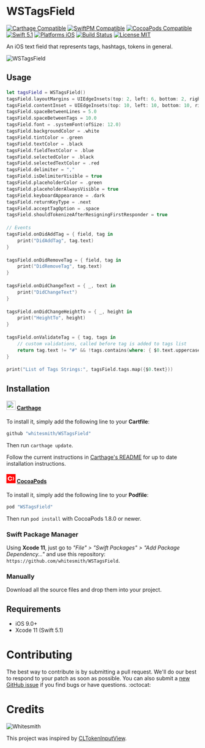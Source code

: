# WSTagsField

[![Carthage Compatible](https://img.shields.io/badge/Carthage-compatible-4BC51D.svg)](https://github.com/Carthage/Carthage)
[![SwiftPM Compatible](https://img.shields.io/badge/SwiftPM-Compatible-brightgreen.svg)](https://swift.org/package-manager/)
[![CocoaPods Compatible](https://img.shields.io/cocoapods/v/WSTagsField.svg)](https://cocoapods.org/pods/WSTagsField)
[![Swift 5.1](https://img.shields.io/badge/Swift-5.1-orange.svg?style=flat)](https://developer.apple.com/swift/)
[![Platforms iOS](https://img.shields.io/badge/Platforms-iOS-lightgray.svg?style=flat)](http://www.apple.com/ios/)
[![Build Status](https://app.bitrise.io/app/059bc89743c769dc/status.svg?token=Wu0zdJtTsCQlVFSG1XuGIw&branch=master)]()
[![License MIT](https://img.shields.io/badge/License-MIT-lightgrey.svg?style=flat)](https://opensource.org/licenses/MIT)

An iOS text field that represents tags, hashtags, tokens in general.

![WSTagsField](http://i.giphy.com/3o72F8JCGkjrF4Lwvm.gif)

## Usage

``` swift
let tagsField = WSTagsField()
tagsField.layoutMargins = UIEdgeInsets(top: 2, left: 6, bottom: 2, right: 6)
tagsField.contentInset = UIEdgeInsets(top: 10, left: 10, bottom: 10, right: 10)
tagsField.spaceBetweenLines = 5.0
tagsField.spaceBetweenTags = 10.0
tagsField.font = .systemFont(ofSize: 12.0)
tagsField.backgroundColor = .white
tagsField.tintColor = .green
tagsField.textColor = .black
tagsField.fieldTextColor = .blue
tagsField.selectedColor = .black
tagsField.selectedTextColor = .red
tagsField.delimiter = ","
tagsField.isDelimiterVisible = true
tagsField.placeholderColor = .green
tagsField.placeholderAlwaysVisible = true
tagsField.keyboardAppearance = .dark
tagsField.returnKeyType = .next
tagsField.acceptTagOption = .space
tagsField.shouldTokenizeAfterResigningFirstResponder = true

// Events
tagsField.onDidAddTag = { field, tag in
    print("DidAddTag", tag.text)
}

tagsField.onDidRemoveTag = { field, tag in
    print("DidRemoveTag", tag.text)
}

tagsField.onDidChangeText = { _, text in
    print("DidChangeText")
}

tagsField.onDidChangeHeightTo = { _, height in
    print("HeightTo", height)
}

tagsField.onValidateTag = { tag, tags in
    // custom validations, called before tag is added to tags list
    return tag.text != "#" && !tags.contains(where: { $0.text.uppercased() == tag.text.uppercased() })
}

print("List of Tags Strings:", tagsField.tags.map({$0.text}))
```

## Installation

#### <img src="https://cloud.githubusercontent.com/assets/432536/5252404/443d64f4-7952-11e4-9d26-fc5cc664cb61.png" width="24" height="24"> [Carthage]

[Carthage]: https://github.com/Carthage/Carthage

To install it, simply add the following line to your **Cartfile**:

```ruby
github "whitesmith/WSTagsField"
```

Then run `carthage update`.

Follow the current instructions in [Carthage's README][carthage-installation]
for up to date installation instructions.

[carthage-installation]: https://github.com/Carthage/Carthage#adding-frameworks-to-an-application

#### <img src="https://raw.githubusercontent.com/ricardopereira/resources/master/img/cocoapods.png" width="24" height="24"> [CocoaPods]

[CocoaPods]: http://cocoapods.org

To install it, simply add the following line to your **Podfile**:

```ruby
pod "WSTagsField"
```

Then run `pod install` with CocoaPods 1.8.0 or newer.

### Swift Package Manager

Using **Xcode 11**, just go to _"File" > "Swift Packages" > "Add Package Dependency..."_ and use this repository: `https://github.com/whitesmith/WSTagsField`.

### Manually

Download all the source files and drop them into your project.

## Requirements

* iOS 9.0+
* Xcode 11 (Swift 5.1)

# Contributing

The best way to contribute is by submitting a pull request. We'll do our best to respond to your patch as soon as possible. You can also submit a [new GitHub issue](https://github.com/whitesmith/WSTagsField/issues/new) if you find bugs or have questions. :octocat:

# Credits
![Whitesmith](http://i.imgur.com/Si2l3kd.png)

This project was inspired by [CLTokenInputView](https://github.com/clusterinc/CLTokenInputView).
